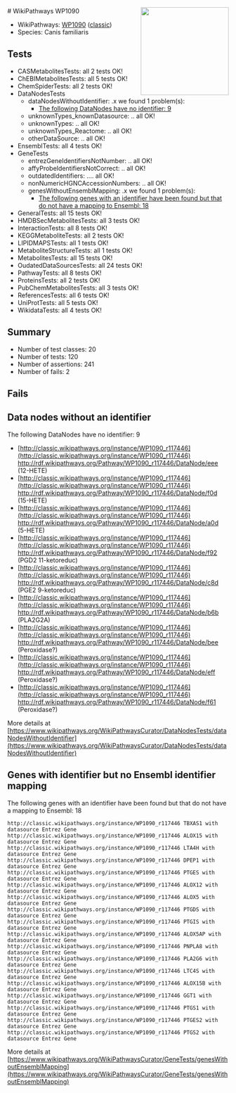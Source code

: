 <img style="float: right; width: 200px" src="https://upload.wikimedia.org/wikipedia/commons/thumb/8/83/Wplogo_with_text_500.png/640px-Wplogo_with_text_500.png" />
# WikiPathways WP1090

* WikiPathways: [WP1090](https://wikipathways.org/pathways/WP1090) ([classic](https://classic.wikipathways.org/instance/WP1090))
* Species: Canis familiaris
## Tests
* CASMetabolitesTests: all 2 tests OK!
* ChEBIMetabolitesTests: all 5 tests OK!
* ChemSpiderTests: all 2 tests OK!
* DataNodesTests
    * dataNodesWithoutIdentifier: .x we found 1 problem(s):
        * [The following DataNodes have no identifier: 9](#d2d32fa8)
    * unknownTypes_knownDatasource: .. all OK!
    * unknownTypes: .. all OK!
    * unknownTypes_Reactome: .. all OK!
    * otherDataSource: .. all OK!
* EnsemblTests: all 4 tests OK!
* GeneTests
    * entrezGeneIdentifiersNotNumber: .. all OK!
    * affyProbeIdentifiersNotCorrect: .. all OK!
    * outdatedIdentifiers: .... all OK!
    * nonNumericHGNCAccessionNumbers: .. all OK!
    * genesWithoutEnsemblMapping: .x we found 1 problem(s):
        * [The following genes with an identifier have been found but that do not have a mapping to Ensembl: 18](#c4e54315)
* GeneralTests: all 15 tests OK!
* HMDBSecMetabolitesTests: all 3 tests OK!
* InteractionTests: all 8 tests OK!
* KEGGMetaboliteTests: all 2 tests OK!
* LIPIDMAPSTests: all 1 tests OK!
* MetaboliteStructureTests: all 1 tests OK!
* MetabolitesTests: all 15 tests OK!
* OudatedDataSourcesTests: all 24 tests OK!
* PathwayTests: all 8 tests OK!
* ProteinsTests: all 2 tests OK!
* PubChemMetabolitesTests: all 3 tests OK!
* ReferencesTests: all 6 tests OK!
* UniProtTests: all 5 tests OK!
* WikidataTests: all 4 tests OK!


## Summary

* Number of test classes: 20
* Number of tests: 120
* Number of assertions: 241
* Number of fails: 2

## Fails

<a name="d2d32fa8" />

## Data nodes without an identifier

The following DataNodes have no identifier: 9

* [http://classic.wikipathways.org/instance/WP1090_r117446](http://classic.wikipathways.org/instance/WP1090_r117446) http://rdf.wikipathways.org/Pathway/WP1090_r117446/DataNode/eee (12-HETE)
* [http://classic.wikipathways.org/instance/WP1090_r117446](http://classic.wikipathways.org/instance/WP1090_r117446) http://rdf.wikipathways.org/Pathway/WP1090_r117446/DataNode/f0d (15-HETE)
* [http://classic.wikipathways.org/instance/WP1090_r117446](http://classic.wikipathways.org/instance/WP1090_r117446) http://rdf.wikipathways.org/Pathway/WP1090_r117446/DataNode/a0d (5-HETE)
* [http://classic.wikipathways.org/instance/WP1090_r117446](http://classic.wikipathways.org/instance/WP1090_r117446) http://rdf.wikipathways.org/Pathway/WP1090_r117446/DataNode/f92 (PGD2 11-ketoreduc)
* [http://classic.wikipathways.org/instance/WP1090_r117446](http://classic.wikipathways.org/instance/WP1090_r117446) http://rdf.wikipathways.org/Pathway/WP1090_r117446/DataNode/c8d (PGE2 9-ketoreduc)
* [http://classic.wikipathways.org/instance/WP1090_r117446](http://classic.wikipathways.org/instance/WP1090_r117446) http://rdf.wikipathways.org/Pathway/WP1090_r117446/DataNode/b6b (PLA2G2A)
* [http://classic.wikipathways.org/instance/WP1090_r117446](http://classic.wikipathways.org/instance/WP1090_r117446) http://rdf.wikipathways.org/Pathway/WP1090_r117446/DataNode/bee (Peroxidase?)
* [http://classic.wikipathways.org/instance/WP1090_r117446](http://classic.wikipathways.org/instance/WP1090_r117446) http://rdf.wikipathways.org/Pathway/WP1090_r117446/DataNode/eff (Peroxidase?)
* [http://classic.wikipathways.org/instance/WP1090_r117446](http://classic.wikipathways.org/instance/WP1090_r117446) http://rdf.wikipathways.org/Pathway/WP1090_r117446/DataNode/f61 (Peroxidase?)


More details at [https://www.wikipathways.org/WikiPathwaysCurator/DataNodesTests/dataNodesWithoutIdentifier](https://www.wikipathways.org/WikiPathwaysCurator/DataNodesTests/dataNodesWithoutIdentifier)

<a name="c4e54315" />

## Genes with identifier but no Ensembl identifier mapping

The following genes with an identifier have been found but that do not have a mapping to Ensembl: 18
```
http://classic.wikipathways.org/instance/WP1090_r117446 TBXAS1 with datasource Entrez Gene
http://classic.wikipathways.org/instance/WP1090_r117446 ALOX15 with datasource Entrez Gene
http://classic.wikipathways.org/instance/WP1090_r117446 LTA4H with datasource Entrez Gene
http://classic.wikipathways.org/instance/WP1090_r117446 DPEP1 with datasource Entrez Gene
http://classic.wikipathways.org/instance/WP1090_r117446 PTGES with datasource Entrez Gene
http://classic.wikipathways.org/instance/WP1090_r117446 ALOX12 with datasource Entrez Gene
http://classic.wikipathways.org/instance/WP1090_r117446 ALOX5 with datasource Entrez Gene
http://classic.wikipathways.org/instance/WP1090_r117446 PTGDS with datasource Entrez Gene
http://classic.wikipathways.org/instance/WP1090_r117446 PTGIS with datasource Entrez Gene
http://classic.wikipathways.org/instance/WP1090_r117446 ALOX5AP with datasource Entrez Gene
http://classic.wikipathways.org/instance/WP1090_r117446 PNPLA8 with datasource Entrez Gene
http://classic.wikipathways.org/instance/WP1090_r117446 PLA2G6 with datasource Entrez Gene
http://classic.wikipathways.org/instance/WP1090_r117446 LTC4S with datasource Entrez Gene
http://classic.wikipathways.org/instance/WP1090_r117446 ALOX15B with datasource Entrez Gene
http://classic.wikipathways.org/instance/WP1090_r117446 GGT1 with datasource Entrez Gene
http://classic.wikipathways.org/instance/WP1090_r117446 PTGS1 with datasource Entrez Gene
http://classic.wikipathways.org/instance/WP1090_r117446 PTGES2 with datasource Entrez Gene
http://classic.wikipathways.org/instance/WP1090_r117446 PTGS2 with datasource Entrez Gene
```

More details at [https://www.wikipathways.org/WikiPathwaysCurator/GeneTests/genesWithoutEnsemblMapping](https://www.wikipathways.org/WikiPathwaysCurator/GeneTests/genesWithoutEnsemblMapping)

